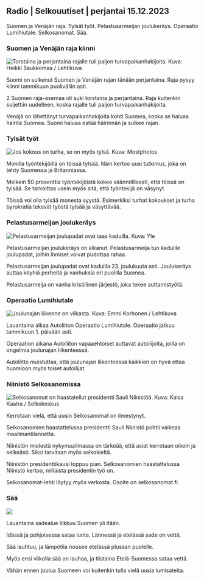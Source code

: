 ## Radio \| Selkouutiset \| perjantai 15.12.2023

Suomen ja Venäjän raja. Tylsät työt. Pelastusarmeijan joulukeräys. Operaatio Lumihiutale. Selkosanomat. Sää.

### Suomen ja Venäjän raja kiinni

![Torstaina ja perjantaina rajalle tuli paljon turvapaikanhakijoita. Kuva: Heikki Saukkomaa / Lehtikuva](https://images.cdn.yle.fi/image/upload/c_crop,h_1890,w_3360,x_0,y_229/ar_1.7777777777777777,c_fill,g_faces,h_675,w_1200/dpr_1.0/q_auto:eco/f_auto/fl_lossy/v1702561407/39-1215742657b0613b71f0)

Suomi on sulkenut Suomen ja Venäjän rajan tänään perjantaina. Raja pysyy kiinni tammikuun puoliväliin asti.

2 Suomen raja-asemaa oli auki torstaina ja perjantaina. Raja kuitenkin suljettiin uudelleen, koska rajalle tuli paljon turvapaikanhakijoita.

Venäjä on lähettänyt turvapaikanhakijoita kohti Suomea, koska se haluaa häiritä Suomea. Suomi haluaa estää häirinnän ja sulkee rajan.

### Tylsät työt

![Jos kokous on turha, se on myös tylsä. Kuva: Mostphotos](https://images.cdn.yle.fi/image/upload/c_crop,h_1013,w_1800,x_0,y_143/ar_1.7777777777777777,c_fill,g_faces,h_675,w_1200/dpr_1.0/q_auto:eco/f_auto/fl_lossy/v1685978173/39-858064614daffe46662)

Monilla työntekijöillä on töissä tylsää. Näin kertoo uusi tutkimus, joka on tehty Suomessa ja Britanniassa.

Melkein 50 prosenttia työntekijöistä kokee säännöllisesti, että töissä on tylsää. Se tarkoittaa usein myös sitä, että työntekijä on väsynyt.

Töissä voi olla tylsää monesta syystä. Esimerkiksi turhat kokoukset ja turha byrokratia tekevät työstä tylsää ja väsyttävää.

### Pelastusarmeijan joulukeräys

![Pelastusarmeijan joulupadat ovat taas kaduilla. Kuva: Yle](https://images.cdn.yle.fi/image/upload/c_crop,h_402,w_716,x_4,y_1/ar_1.7777777777777777,c_fill,g_faces,h_675,w_1200/dpr_1.0/q_auto:eco/f_auto/fl_lossy/v1702661739/14-svyle-215555319725153cc0)

Pelastusarmeijan joulukeräys on alkanut. Pelastusarmeija tuo kaduille joulupadat, joihin ihmiset voivat pudottaa rahaa.

Pelastusarmeijan joulupadat ovat kaduilla 23. joulukuuta asti. Joulukeräys auttaa köyhiä perheitä ja vanhuksia eri puolilla Suomea.

Pelastusarmeija on vanha kristillinen järjestö, joka tekee auttamistyötä.

### Operaatio Lumihiutale

![Joulunajan liikenne on vilkasta. Kuva: Emmi Korhonen / Lehtikuva](https://images.cdn.yle.fi/image/upload/c_crop,h_2880,w_5120,x_0,y_514/ar_1.7777777777777777,c_fill,g_faces,h_675,w_1200/dpr_1.0/q_auto:eco/f_auto/fl_lossy/v1702536952/39-1215306657aa6ad5ef69)

Lauantaina alkaa Autoliiton Operaatio Lumihiutale. Operaatio jatkuu tammikuun 1. päivään asti.

Operaation aikana Autoliiton vapaaehtoiset auttavat autoilijoita, joilla on ongelmia joulunajan liikenteessä.

Autoliitto muistuttaa, että joulunajan liikenteessä kaikkien on hyvä ottaa huomioon myös toiset autoilijat.

### Niinistö Selkosanomissa

![Selkosanomat on haastatellut presidentti Sauli Niinistöä. Kuva: Kaisa Kaatra / Selkokeskus](https://images.cdn.yle.fi/image/upload/c_crop,h_3078,w_5472,x_0,y_174/ar_1.7777777777777777,c_fill,g_faces,h_675,w_1200/dpr_1.0/q_auto:eco/f_auto/fl_lossy/v1702564687/39-1215789657b128c10ad0)

Kerrotaan vielä, että uusin Selkosanomat on ilmestynyt.

Selkosanomien haastattelussa presidentti Sauli Niinistö pohtii vaikeaa maailmantilannetta.

Niinistön mielestä nykymaailmassa on tärkeää, että asiat kerrotaan oikein ja selkeästi. Siksi tarvitaan myös selkokieltä.

Niinistön presidenttikausi loppuu pian. Selkosanomien haastattelussa Niinistö kertoo, millaista presidentin työ on.

Selkosanomat-lehti löytyy myös verkosta. Osoite on selkosanomat.fi.

### Sää

![](https://images.cdn.yle.fi/image/upload/c_crop,h_1080,w_1919,x_0,y_0/ar_1.7777777777777777,c_fill,g_faces,h_675,w_1200/dpr_1.0/q_auto:eco/f_auto/fl_lossy/v1702662142/39-1216618657c8fe29bef2)

Lauantaina sadealue liikkuu Suomen yli itään.

Idässä ja pohjoisessa sataa lunta. Lännessä ja etelässä sade on vettä.

Sää lauhtuu, ja lämpötila nousee etelässä plussan puolelle.

Myös ensi viikolla sää on lauhaa, ja tiistaina Etelä-Suomessa sataa vettä.

Vähän ennen joulua Suomeen voi kuitenkin tulla vielä uusia lumisateita.
